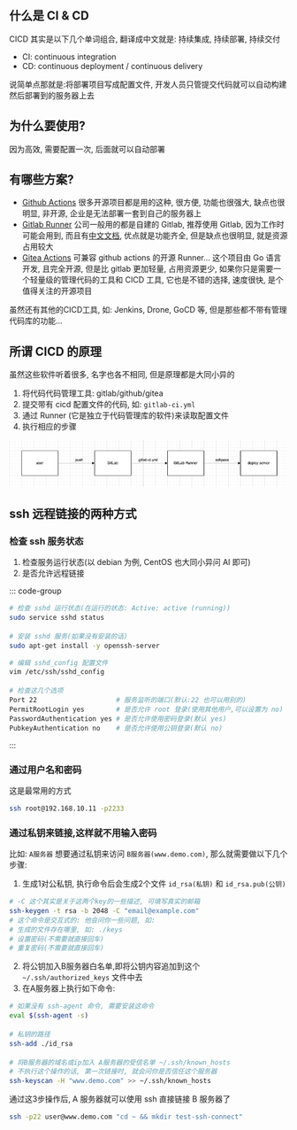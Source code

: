 

## 什么是 CI & CD

CICD 其实是以下几个单词组合, 翻译成中文就是: 持续集成, 持续部署, 持续交付

- CI: continuous integration
- CD: continuous deployment / continuous delivery

说简单点那就是:将部署项目写成配置文件, 开发人员只管提交代码就可以自动构建然后部署到的服务器上去

## 为什么要使用?

因为高效, 需要配置一次, 后面就可以自动部署

## 有哪些方案?

- [Github Actions](https://docs.github.com/en/actions) 很多开源项目都是用的这种, 很方便, 功能也很强大, 缺点也很明显, 非开源, 企业是无法部署一套到自己的服务器上
- [Gitlab Runner](https://docs.gitlab.com/runner/configuration/advanced-configuration.html) 公司一般用的都是自建的 Gitlab,
  推荐使用 Gitlab, 因为工作时可能会用到, 而且有[中文文档](https://docs.gitlab.com/runner/configuration/advanced-configuration.html),
  优点就是功能齐全, 但是缺点也很明显, 就是资源占用较大
- [Gitea Actions](https://docs.gitea.com/zh-cn/next/usage/actions/quickstart) 可兼容 github actions 的开源 Runner... 这个项目由 Go 语言开发, 且完全开源, 但是比 gitlab 更加轻量,
  占用资源更少, 如果你只是需要一个轻量级的管理代码的工具和 CICD 工具, 它也是不错的选择, 速度很快, 是个值得关注的开源项目

虽然还有其他的CICD工具, 如: Jenkins, Drone, GoCD 等, 但是那些都不带有管理代码库的功能...

## 所谓 CICD 的原理

虽然这些软件听着很多, 名字也各不相同, 但是原理都是大同小异的

1. 将代码代码管理工具: gitlab/github/gitea
2. 提交带有 cicd 配置文件的代码, 如: `gitlab-ci.yml`
3. 通过 Runner (它是独立于代码管理库的软件)来读取配置文件
4. 执行相应的步骤

![](https://raw.githubusercontent.com/liaohui5/images/main/images/202312120222606.png)

## ssh 远程链接的两种方式

### 检查 ssh 服务状态

1. 检查服务运行状态(以 debian 为例, CentOS 也大同小异问 AI 即可)
2. 是否允许远程链接

::: code-group

```sh [sshd 服务]
# 检查 sshd 运行状态(在运行的状态: Active: active (running))
sudo service sshd status

# 安装 sshd 服务(如果没有安装的话)
sudo apt-get install -y openssh-server
```

```sh [允许 ssh 远程链接]
# 编辑 sshd_config 配置文件
vim /etc/ssh/sshd_config

# 检查这几个选项
Port 22                    # 服务监听的端口(默认:22 也可以用别的)
PermitRootLogin yes        # 是否允许 root 登录(使用其他用户,可以设置为 no)
PasswordAuthentication yes # 是否允许使用密码登录(默认 yes)
PubkeyAuthentication no    # 是否允许使用公钥登录(默认 no)
```

:::

### 通过用户名和密码

这是最常用的方式

```sh
ssh root@192.168.10.11 -p2233
```

### 通过私钥来链接,这样就不用输入密码

比如: `A服务器` 想要通过私钥来访问 `B服务器(www.demo.com)`, 那么就需要做以下几个步骤:

1. 生成1对公私钥, 执行命令后会生成2个文件 `id_rsa(私钥)` 和 `id_rsa.pub(公钥)`

```sh
# -C 这个其实是关于这两个key的一些描述, 可填写真实的邮箱
ssh-keygen -t rsa -b 2048 -C "email@example.com"
# 这个命令是交互式的: 他会问你一些问题, 如:
# 生成的文件存在哪里, 如: ./keys
# 设置密码(不需要就直接回车)
# 重复密码(不需要就直接回车)
```

2. 将公钥加入B服务器白名单,即将公钥内容追加到这个 `~/.ssh/authorized_keys` 文件中去
3. 在A服务器上执行如下命令:

```sh
# 如果没有 ssh-agent 命令, 需要安装这命令
eval $(ssh-agent -s)

# 私钥的路径
ssh-add ./id_rsa

# 将B服务器的域名或ip加入 A服务器的受信名单 ~/.ssh/known_hosts
# 不执行这个操作的话, 第一次链接时, 就会问你是否信任这个服务器
ssh-keyscan -H "www.demo.com" >> ~/.ssh/known_hosts
```

通过这3步操作后, A 服务器就可以使用 ssh 直接链接 B 服务器了

```sh
ssh -p22 user@www.demo.com "cd ~ && mkdir test-ssh-connect"
```
